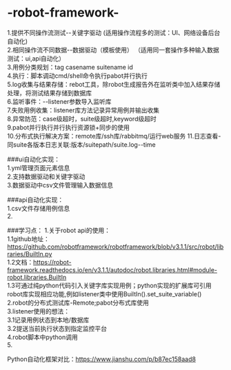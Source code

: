# -robot-framework-
1.提供不同操作流测试--关键字驱动  (适用操作流程多的测试：UI、网络设备后台自动化)   
2.相同操作流不同数据--数据驱动（模板使用）  （适用同一套操作多种输入数据测试：ui,api自动化）  
3.用例分类规划：tag casename suitename id  
4.执行：脚本调动cmd/shell命令执行pabot并行执行   
5.log收集与结果存储：rebot工具，除robot生成报告外在监听类中加入结果存储处理，将测试结果存储到数据库    
6.监听事件：--listener参数导入监听库     
7.失败用例收集：listener库方法记录异常用例并输出收集    
8.异常防范：case级超时，suite级超时,keyword级超时        
9.pabot并行执行并行执行资源锁+同步的使用    
10.分布式执行解决方案：remote库/ssh库/rabbitmq/运行web服务
11.日志查看-同suite各版本日志关联:版本/suitepath/suite.log--time



###ui自动化实现：  
1.yml管理页面元素信息    
2.支持数据驱动和关键字驱动    
3.数据驱动中csv文件管理输入数据信息    

###api自动化实现：    
1.csv文件存储用例信息    
2.


###学习点：
1.关于robot api的使用：    
 1.1github地址：https://github.com/robotframework/robotframework/blob/v3.1.1/src/robot/libraries/BuiltIn.py    
 1.2文档：https://robot-framework.readthedocs.io/en/v3.1.1/autodoc/robot.libraries.html#module-robot.libraries.BuiltIn   
 1.3可通过纯python代码引入关键字库实现用例；python实现的扩展库可引用robot库实现相应功能,例如listener类中使用BuiltIn().set_suite_variable()    
2.robot的分布式测试库-Remote;pabot分布式库使用    
3.listener使用的想法：  
 3.1记录用例状态到本地/数据库      
 3.2提送当前执行状态到指定监控平台    
4.robot脚本中python调用    
5.

Python自动化框架对比：https://www.jianshu.com/p/b87ec158aad8    